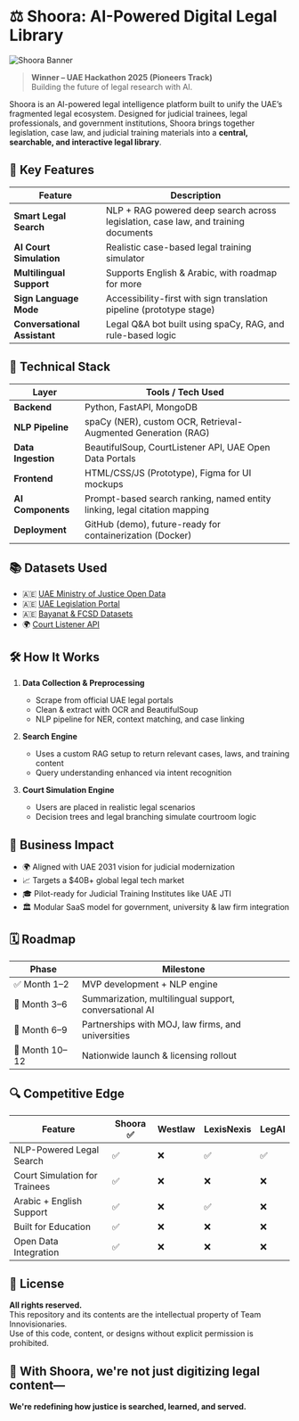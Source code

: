 # ⚖️ Shoora: AI-Powered Digital Legal Library

![Shoora Banner](https://github.com/user-attachments/assets/3bbb098d-4a69-4f37-91af-27a818ff14c3)


> **Winner – UAE Hackathon 2025 (Pioneers Track)**  
> Building the future of legal research with AI.

Shoora is an AI-powered legal intelligence platform built to unify the UAE’s fragmented legal ecosystem. Designed for judicial trainees, legal professionals, and government institutions, Shoora brings together legislation, case law, and judicial training materials into a **central, searchable, and interactive legal library**.

## 🚀 Key Features

| Feature                     | Description                                                                 |
|----------------------------|-----------------------------------------------------------------------------|
| **Smart Legal Search**     | NLP + RAG powered deep search across legislation, case law, and training documents |
| **AI Court Simulation**    | Realistic case-based legal training simulator                               |
| **Multilingual Support**   | Supports English & Arabic, with roadmap for more                            |
| **Sign Language Mode**     | Accessibility-first with sign translation pipeline (prototype stage)        |
| **Conversational Assistant** | Legal Q&A bot built using spaCy, RAG, and rule-based logic                 |

## 🧠 Technical Stack

| Layer               | Tools / Tech Used                                             |
|--------------------|---------------------------------------------------------------|
| **Backend**        | Python, FastAPI, MongoDB                                      |
| **NLP Pipeline**   | spaCy (NER), custom OCR, Retrieval-Augmented Generation (RAG) |
| **Data Ingestion** | BeautifulSoup, CourtListener API, UAE Open Data Portals       |
| **Frontend**       | HTML/CSS/JS (Prototype), Figma for UI mockups                 |
| **AI Components**  | Prompt-based search ranking, named entity linking, legal citation mapping |
| **Deployment**     | GitHub (demo), future-ready for containerization (Docker)     |

## 📚 Datasets Used

- 🇦🇪 [UAE Ministry of Justice Open Data](https://www.moj.gov.ae/en/open-data.aspx)  
- 🇦🇪 [UAE Legislation Portal](https://uaelegislation.gov.ae/en)  
- 🇦🇪 [Bayanat & FCSD Datasets](https://bayanat.ae)  
- 🌍 [Court Listener API](https://www.courtlistener.com/api/)

## 🛠 How It Works

1. **Data Collection & Preprocessing**
   - Scrape from official UAE legal portals
   - Clean & extract with OCR and BeautifulSoup
   - NLP pipeline for NER, context matching, and case linking

2. **Search Engine**
   - Uses a custom RAG setup to return relevant cases, laws, and training content
   - Query understanding enhanced via intent recognition

3. **Court Simulation Engine**
   - Users are placed in realistic legal scenarios
   - Decision trees and legal branching simulate courtroom logic

## 💼 Business Impact

- 🌍 Aligned with UAE 2031 vision for judicial modernization  
- 📈 Targets a $40B+ global legal tech market  
- 🎓 Pilot-ready for Judicial Training Institutes like UAE JTI  
- 🏛️ Modular SaaS model for government, university & law firm integration

## 🗓 Roadmap

| Phase                 | Milestone                                                   |
|----------------------|-------------------------------------------------------------|
| ✅ Month 1–2          | MVP development + NLP engine                                |
| 🔄 Month 3–6          | Summarization, multilingual support, conversational AI      |
| 🤝 Month 6–9          | Partnerships with MOJ, law firms, and universities          |
| 🚀 Month 10–12        | Nationwide launch & licensing rollout                       |

## 🔍 Competitive Edge

| Feature                      | Shoora ✅ | Westlaw | LexisNexis | LegAI |
|-----------------------------|-----------|---------|------------|-------|
| NLP-Powered Legal Search    | ✅        | ❌      | ✅         | ✅    |
| Court Simulation for Trainees | ✅        | ❌      | ❌         | ❌    |
| Arabic + English Support    | ✅        | ❌      | ✅         | ❌    |
| Built for Education         | ✅        | ❌      | ❌         | ❌    |
| Open Data Integration       | ✅        | ❌      | ❌         | ❌    |

## 📜 License

**All rights reserved.**  
This repository and its contents are the intellectual property of Team Innovisionaries.  
Use of this code, content, or designs without explicit permission is prohibited.

## 🏁 With Shoora, we're not just digitizing legal content—  
**We're redefining how justice is searched, learned, and served.**
